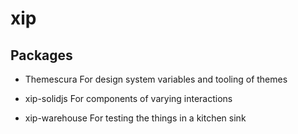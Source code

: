 # xip

## Packages

- Themescura
  For design system variables and tooling of themes

- xip-solidjs
  For components of varying interactions

- xip-warehouse
  For testing the things in a kitchen sink
